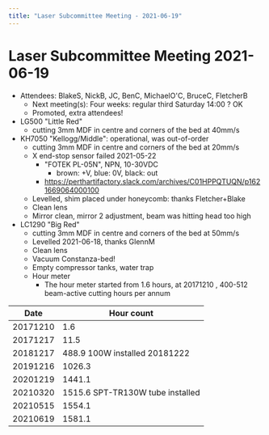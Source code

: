 ```yaml
---
title: "Laser Subcommittee Meeting - 2021-06-19"
---
```

# Laser Subcommittee Meeting 2021-06-19

-   Attendees: BlakeS, NickB, JC, BenC, MichaelO'C, BruceC, FletcherB
    -   Next meeting(s): Four weeks: regular third Saturday 14:00 ? OK
    -   Promoted, extra attendees!
-   LG500 "Little Red"
    -   cutting 3mm MDF in centre and corners of the bed at 40mm/s
-   KH7050 "Kellogg/Middle": operational, was out-of-order
    -   cutting 3mm MDF in centre and corners of the bed at 20mm/s
    -   X end-stop sensor failed 2021-05-22
        -   "FOTEK PL-05N", NPN, 10-30VDC
            -   brown: +V, blue: 0V, black: out
        -   <https://perthartifactory.slack.com/archives/C01HPPQTUQN/p1621669064000100>
    -   Levelled, shim placed under honeycomb: thanks Fletcher+Blake
    -   Clean lens
    -   Mirror clean, mirror 2 adjustment, beam was hitting head too high
-   LC1290 "Big Red"
    -   cutting 3mm MDF in centre and corners of the bed at 50mm/s
    -   Levelled 2021-06-18, thanks GlennM
    -   Clean lens
    -   Vacuum Constanza-bed!
    -   Empty compressor tanks, water trap
    -   Hour meter
        -   The hour meter started from 1.6 hours, at 20171210 , 400-512 beam-active cutting hours per annum

| Date     | Hour count                       |
|----------|----------------------------------|
| 20171210 | 1.6                              |
| 20171217 | 11.5                             |
| 20181217 | 488.9 100W installed 20181222    |
| 20191216 | 1026.3                           |
| 20201219 | 1441.1                           |
| 20210320 | 1515.6 SPT-TR130W tube installed |
| 20210515 | 1554.1                           |
| 20210619 | 1581.1                           |
